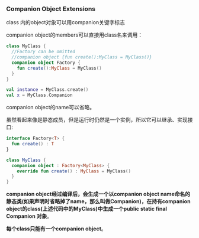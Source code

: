 ### Companion Object Extensions

class 内的object对象可以用companion关键字标志

companion object的members可以直接用class名来调用：

```kotlin
class MyClass {
  //Factory can be omitted
  //companion object {fun create():MyClass = MyClass()}  
  companion object Factory {
    fun create():MyClass = MyClass()
  }
}

val instance = MyClass.create()
val x = MyClass.Companion
```

companion object的name可以省略。

虽然看起来像是静态成员，但是运行时仍然是一个实例，所以它可以继承、实现接口:

```kotlin
interface Factory<T> {
  fun create() : T
}

class MyClass {
  companion object : Factory<MyClass> {
    override fun create() : MyClass = MyClass()
  }
}
```

**companion object经过编译后，会生成一个以companion object name命名的静态类(如果声明时省略掉了name，那么叫做Companion)，在持有companion object的class(上述代码中的MyClass)中生成一个public static final Companion 对象**。

**每个class只能有一个companion object**。